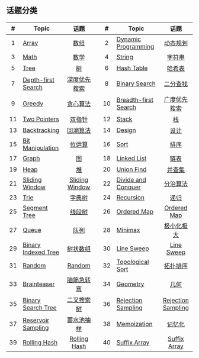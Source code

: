 <!--|This file generated by command(leetcode tag); DO NOT EDIT.            |-->
<!--+----------------------------------------------------------------------+-->
<!--|@author    openset <openset.wang@gmail.com>                           |-->
<!--|@link      https://github.com/openset                                 |-->
<!--|@home      https://github.com/openset/leetcode                        |-->
<!--+----------------------------------------------------------------------+-->

## 话题分类

| # | Topic | 话题 | | # | Topic | 话题 |
| :-: | - | :-: | - | :-: | - | :-: |
| 1 | [Array](array/README.md) | [数组](https://openset.github.io/tags/array/) | | 2 | [Dynamic Programming](dynamic-programming/README.md) | [动态规划](https://openset.github.io/tags/dynamic-programming/) | 
| 3 | [Math](math/README.md) | [数学](https://openset.github.io/tags/math/) | | 4 | [String](string/README.md) | [字符串](https://openset.github.io/tags/string/) | 
| 5 | [Tree](tree/README.md) | [树](https://openset.github.io/tags/tree/) | | 6 | [Hash Table](hash-table/README.md) | [哈希表](https://openset.github.io/tags/hash-table/) | 
| 7 | [Depth-first Search](depth-first-search/README.md) | [深度优先搜索](https://openset.github.io/tags/depth-first-search/) | | 8 | [Binary Search](binary-search/README.md) | [二分查找](https://openset.github.io/tags/binary-search/) | 
| 9 | [Greedy](greedy/README.md) | [贪心算法](https://openset.github.io/tags/greedy/) | | 10 | [Breadth-first Search](breadth-first-search/README.md) | [广度优先搜索](https://openset.github.io/tags/breadth-first-search/) | 
| 11 | [Two Pointers](two-pointers/README.md) | [双指针](https://openset.github.io/tags/two-pointers/) | | 12 | [Stack](stack/README.md) | [栈](https://openset.github.io/tags/stack/) | 
| 13 | [Backtracking](backtracking/README.md) | [回溯算法](https://openset.github.io/tags/backtracking/) | | 14 | [Design](design/README.md) | [设计](https://openset.github.io/tags/design/) | 
| 15 | [Bit Manipulation](bit-manipulation/README.md) | [位运算](https://openset.github.io/tags/bit-manipulation/) | | 16 | [Sort](sort/README.md) | [排序](https://openset.github.io/tags/sort/) | 
| 17 | [Graph](graph/README.md) | [图](https://openset.github.io/tags/graph/) | | 18 | [Linked List](linked-list/README.md) | [链表](https://openset.github.io/tags/linked-list/) | 
| 19 | [Heap](heap/README.md) | [堆](https://openset.github.io/tags/heap/) | | 20 | [Union Find](union-find/README.md) | [并查集](https://openset.github.io/tags/union-find/) | 
| 21 | [Sliding Window](sliding-window/README.md) | [Sliding Window](https://openset.github.io/tags/sliding-window/) | | 22 | [Divide and Conquer](divide-and-conquer/README.md) | [分治算法](https://openset.github.io/tags/divide-and-conquer/) | 
| 23 | [Trie](trie/README.md) | [字典树](https://openset.github.io/tags/trie/) | | 24 | [Recursion](recursion/README.md) | [递归](https://openset.github.io/tags/recursion/) | 
| 25 | [Segment Tree](segment-tree/README.md) | [线段树](https://openset.github.io/tags/segment-tree/) | | 26 | [Ordered Map](ordered-map/README.md) | [Ordered Map](https://openset.github.io/tags/ordered-map/) | 
| 27 | [Queue](queue/README.md) | [队列](https://openset.github.io/tags/queue/) | | 28 | [Minimax](minimax/README.md) | [极小化极大](https://openset.github.io/tags/minimax/) | 
| 29 | [Binary Indexed Tree](binary-indexed-tree/README.md) | [树状数组](https://openset.github.io/tags/binary-indexed-tree/) | | 30 | [Line Sweep](line-sweep/README.md) | [Line Sweep](https://openset.github.io/tags/line-sweep/) | 
| 31 | [Random](random/README.md) | [Random](https://openset.github.io/tags/random/) | | 32 | [Topological Sort](topological-sort/README.md) | [拓扑排序](https://openset.github.io/tags/topological-sort/) | 
| 33 | [Brainteaser](brainteaser/README.md) | [脑筋急转弯](https://openset.github.io/tags/brainteaser/) | | 34 | [Geometry](geometry/README.md) | [几何](https://openset.github.io/tags/geometry/) | 
| 35 | [Binary Search Tree](binary-search-tree/README.md) | [二叉搜索树](https://openset.github.io/tags/binary-search-tree/) | | 36 | [Rejection Sampling](rejection-sampling/README.md) | [Rejection Sampling](https://openset.github.io/tags/rejection-sampling/) | 
| 37 | [Reservoir Sampling](reservoir-sampling/README.md) | [蓄水池抽样](https://openset.github.io/tags/reservoir-sampling/) | | 38 | [Memoization](memoization/README.md) | [记忆化](https://openset.github.io/tags/memoization/) | 
| 39 | [Rolling Hash](rolling-hash/README.md) | [Rolling Hash](https://openset.github.io/tags/rolling-hash/) | | 40 | [Suffix Array](suffix-array/README.md) | [Suffix Array](https://openset.github.io/tags/suffix-array/) | 
